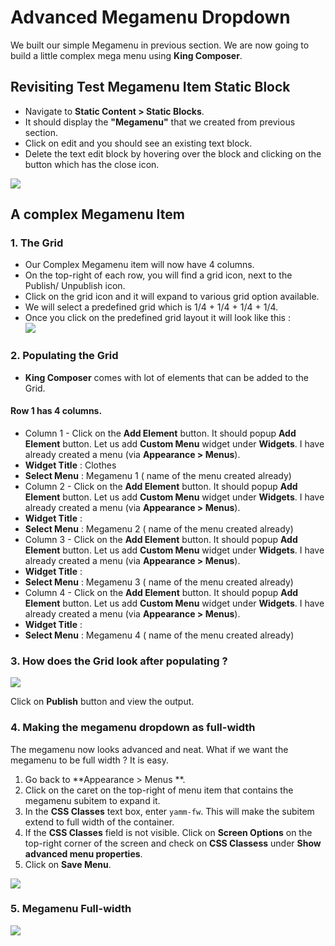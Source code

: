# Advanced Megamenu Dropdown

We built our simple Megamenu in previous section. We are now going to build a little complex mega menu using **King Composer**.

## Revisiting Test Megamenu Item Static Block

* Navigate to **Static Content > Static Blocks**.
* It should display the **"Megamenu"** that we created from previous section.
* Click on edit and you should see an existing text block.
* Delete the text edit block by hovering over the block and clicking on the button which has the close icon.

![](http://transvelo.github.io/docs/enter/images/edit-test-megamenu-item.png)

## A complex Megamenu Item

### 1. The Grid

* Our Complex Megamenu item will now have 4 columns.
* On the top-right of each row, you will find a grid icon, next to the Publish/ Unpublish icon.
* Click on the grid icon and it will expand to various grid option available.
* We will select a predefined grid which is 1/4 + 1/4 + 1/4 + 1/4.
* Once you click on the predefined grid layout it will look like this :<br/>![](http://transvelo.github.io/docs/enter/images/kc-four-col-grid-on-selection.png)



### 2. Populating the Grid

* **King Composer** comes with lot of elements that can be added to the Grid.

#### Row 1 has 4 columns.
* Column 1 - Click on the **Add Element** button. It should popup **Add Element** button. Let us add **Custom Menu** widget under **Widgets**. I have already created a menu (via **Appearance > Menus**).
 * **Widget Title** : Clothes
 * **Select Menu** : Megamenu 1 ( name of the menu created already)
* Column 2 -  Click on the **Add Element** button. It should popup **Add Element** button. Let us add **Custom Menu** widget under **Widgets**. I have already created a menu (via **Appearance > Menus**).
 * **Widget Title** :
 * **Select Menu** : Megamenu 2 ( name of the menu created already)
* Column 3 -  Click on the **Add Element** button. It should popup **Add Element** button. Let us add **Custom Menu** widget under **Widgets**. I have already created a menu (via **Appearance > Menus**).
 * **Widget Title** :
 * **Select Menu** : Megamenu 3 ( name of the menu created already)
* Column 4 -  Click on the **Add Element** button. It should popup **Add Element** button. Let us add **Custom Menu** widget under **Widgets**. I have already created a menu (via **Appearance > Menus**).
 * **Widget Title** :
 * **Select Menu** : Megamenu 4 ( name of the menu created already)

### 3. How does the Grid look after populating ?

![](http://transvelo.github.io/docs/enter/images/kc-megamenu-backend-editor.png)

Click on **Publish** button and view the output.

### 4. Making the megamenu dropdown as full-width

The megamenu now looks advanced and neat. What if we want the megamenu to be full width ? It is easy.

1. Go back to **Appearance > Menus **.
2. Click on the caret on the top-right of menu item that contains the megamenu subitem to expand it.
3. In the **CSS Classes** text box, enter `yamm-fw`. This will make the subitem extend to full width of the container.
4. If the **CSS Classes** field is not visible. Click on **Screen Options** on the top-right corner of the screen and check on **CSS Classess** under **Show advanced menu properties**.
4. Click on **Save Menu**.

![](http://transvelo.github.io/docs/enter/images/yamm-fw.png)

### 5. Megamenu Full-width

![](http://transvelo.github.io/docs/enter/images/yamm-fw-output.png)

